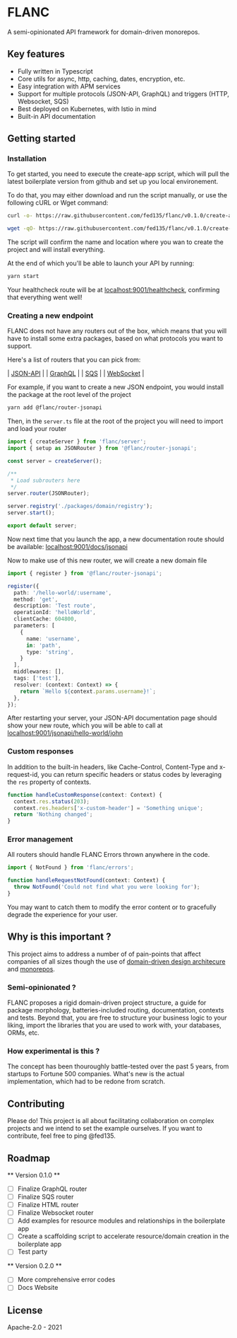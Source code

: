 # FLANC

A semi-opinionated API framework for domain-driven monorepos.

## Key features

- Fully written in Typescript
- Core utils for async, http, caching, dates, encryption, etc.
- Easy integration with APM services
- Support for multiple protocols (JSON-API, GraphQL) and triggers (HTTP, Websocket, SQS)
- Best deployed on Kubernetes, with Istio in mind
- Built-in API documentation

## Getting started

### Installation

To get started, you need to execute the create-app script, which will pull the latest boilerplate version from github and set up you local environement.

To do that, you may either download and run the script manually, or use the following cURL or Wget command:

```sh
curl -o- https://raw.githubusercontent.com/fed135/flanc/v0.1.0/create-app.sh | bash
```
```sh
wget -qO- https://raw.githubusercontent.com/fed135/flanc/v0.1.0/create-app.sh | bash
```

The script will confirm the name and location where you wan to create the project and will install everything.

At the end of which you'll be able to launch your API by running:

```bash
yarn start
```

Your healthcheck route will be at [localhost:9001/healthcheck](http://localhost:9001/healthcheck), confirming that everything went well!

### Creating a new endpoint

FLANC does not have any routers out of the box, which means that you will have to install some extra packages, based on what protocols you want to support.

Here's a list of routers that you can pick from:

| [JSON-API](https://npmjs.org) |
| [GraphQL](https://npmjs.org) |
| [SQS](https://npmjs.org) |
| [WebSocket](https://npmjs.org) |

For example, if you want to create a new JSON endpoint, you would install the package at the root level of the project

```bash
yarn add @flanc/router-jsonapi
```

Then, in the `server.ts` file at the root of the project you will need to import and load your router

```typescript
import { createServer } from 'flanc/server';
import { setup as JSONRouter } from '@flanc/router-jsonapi';

const server = createServer();

/**
 * Load subrouters here
 */
server.router(JSONRouter);

server.registry('./packages/domain/registry');
server.start();

export default server;
```

Now next time that you launch the app, a new documentation route should be available: [localhost:9001/docs/jsonapi](http://localhost:9001/docs/jsonapi)

Now to make use of this new router, we will create a new domain file

```typescript
import { register } from '@flanc/router-jsonapi';

register({
  path: '/hello-world/:username',
  method: 'get',
  description: 'Test route',
  operationId: 'helloWorld',
  clientCache: 604800,
  parameters: [
    { 
      name: 'username',
      in: 'path',
      type: 'string',
    }
  ],
  middlewares: [],
  tags: ['test'],
  resolver: (context: Context) => {
    return `Hello ${context.params.username}!`;
  },
});
```

After restarting your server, your JSON-API documentation page should show your new route, which you will be able to call at [localhost:9001/jsonapi/hello-world/john](http://localhost:9001/jsonapi/hello-world/john)

### Custom responses

In addition to the built-in headers, like Cache-Control, Content-Type and x-request-id, you can return specific headers or status codes by leveraging the `res` property of contexts.

```typescript
function handleCustomResponse(context: Context) {
  context.res.status(203);
  context.res.headers['x-custom-header'] = 'Something unique';
  return 'Nothing changed';
}
```


### Error management

All routers should handle FLANC Errors thrown anywhere in the code.

```typescript
import { NotFound } from 'flanc/errors';

function handleRequestNotFound(context: Context) {
  throw NotFound('Could not find what you were looking for');
}
```


You may want to catch them to modify the error content or to gracefully degrade the experience for your user.


## Why is this important ?

This project aims to address a number of of pain-points that affect companies of all sizes though the use of [domain-driven design architecure]() and [monorepos]().

### Semi-opinionated ?

FLANC proposes a rigid domain-driven project structure, a guide for package morphology, batteries-included routing, documentation, contexts and tests.
Beyond that, you are free to structure your business logic to your liking, import the libraries that you are used to work with, your databases, ORMs, etc.

### How experimental is this ?

The concept has been thouroughly battle-tested over the past 5 years, from startups to Fortune 500 companies. What's new is the actual implementation, which had to be redone from scratch.

## Contributing

Please do! This project is all about facilitating collaboration on complex projects and we intend to set the example ourselves.
If you want to contribute, feel free to ping @fed135.

## Roadmap

** Version 0.1.0 **

- [ ] Finalize GraphQL router
- [ ] Finalize SQS router
- [ ] Finalize HTML router
- [ ] Finalize Websocket router
- [ ] Add examples for resource modules and relationships in the boilerplate app
- [ ] Create a scaffolding script to accelerate resource/domain creation in the boilerplate app
- [ ] Test party

** Version 0.2.0 **

- [ ] More comprehensive error codes
- [ ] Docs Website

## License

Apache-2.0 - 2021
